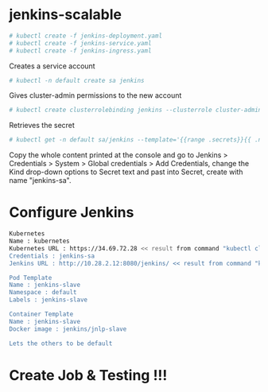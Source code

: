 # jenkins-scalable

```sh
# kubectl create -f jenkins-deployment.yaml 
# kubectl create -f jenkins-service.yaml 
# kubectl create -f jenkins-ingress.yaml 
```

Creates a service account
```sh
# kubectl -n default create sa jenkins
```

Gives cluster-admin permissions to the new account
```sh
# kubectl create clusterrolebinding jenkins --clusterrole cluster-admin --serviceaccount=default:jenkins
```

Retrieves the secret
```sh
# kubectl get -n default sa/jenkins --template='{{range .secrets}}{{ .name }} {{end}}' | xargs -n 1 kubectl -n default get secret --template='{{ if .data.token }}{{ .data.token }}{{end}}' | head -n 1 | base64 -d -
```

Copy the whole content printed at the console and go to Jenkins > Credentials > System > Global credentials > Add Credentials, change the Kind drop-down options to Secret text and past into Secret, create with name "jenkins-sa".

# Configure Jenkins
```sh
Kubernetes
Name : kubernetes
Kubernetes URL : https://34.69.72.28 << result from command "kubectl cluster-info | grep master"
Credentials : jenkins-sa
Jenkins URL : http://10.28.2.12:8080/jenkins/ << result from command "kubectl describe pod jenkins-6d49765458-99b8b | grep IP:"

Pod Template
Name : jenkins-slave
Namespace : default
Labels : jenkins-slave

Container Template
Name : jenkins-slave
Docker image : jenkins/jnlp-slave

Lets the others to be default
```

# Create Job & Testing !!!
